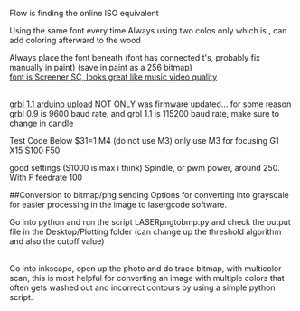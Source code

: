 Flow is finding the online ISO equivalent


Using the same font every time
Always using two colos only which is , can add coloring afterward to the wood


Always place the font beneath (font has connected t's, probably fix manually in paint)
(save in paint as a 256 bitmap)
<br>[font is Screener SC, looks great like music video quality](https://www.myfonts.com/products/sc-regular-screener-459137)


<br>[grbl 1.1 arduino upload](https://www.youtube.com/watch?v=m998bYioHqs)
NOT ONLY was firmware updated... for some reason grbl 0.9 is 9600 baud rate, and grbl 1.1 is 115200 baud rate, make sure to change in candle


Test Code Below
$31=1
M4 (do not use M3) only use M3 for focusing
G1 X15 S100 F50

good settings (S1000 is max i think)
Spindle, or pwm power, around 250.  With F feedrate 100


##Conversion to bitmap/png sending
Options for converting into grayscale for easier processing in the image to lasergcode software.

Go into python and run the script LASERpngtobmp.py and check the output file in the Desktop/Plotting folder
(can change up the threshold algorithm and also the cutoff value)

<br> Go into inkscape, open up the photo and do trace bitmap, with multicolor scan, this is most helpful for converting an image with multiple colors that often gets washed out and incorrect contours by using a simple python script. 

